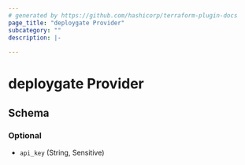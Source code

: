```yaml
---
# generated by https://github.com/hashicorp/terraform-plugin-docs
page_title: "deploygate Provider"
subcategory: ""
description: |-
  
---
```


# deploygate Provider





<!-- schema generated by tfplugindocs -->
## Schema

### Optional

- `api_key` (String, Sensitive)
